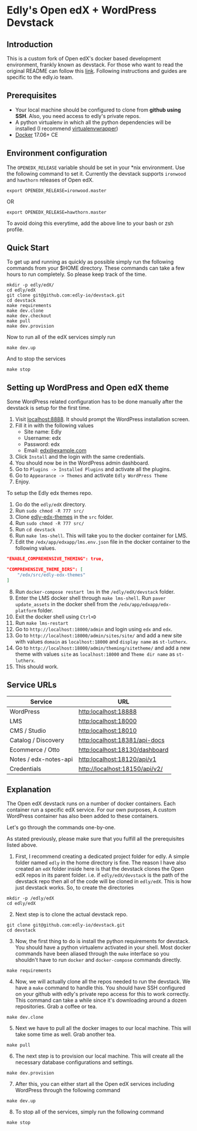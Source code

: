 # Edly's Open edX + WordPress Devstack

## Introduction

This is a custom fork of Open edX's docker based development environment, frankly known as devstack. For those who want to read the original README can follow this [link](https://github.com/edx/devstack). Following instructions and guides are specific to the edly.io team.

## Prerequisites

-   Your local machine should be configured to clone from **github using SSH**. Also, you need access to edly's private repos.
-   A python virtualenv in which all the python dependencies will be installed (I recommend [virtualenvwrapper](https://virtualenvwrapper.readthedocs.io))
-   [Docker](https://docs.docker.com/install/linux/docker-ce/ubuntu/) 17.06+ CE

## Environment configuration

The `OPENEDX_RELEASE` variable should be set in your \*nix environment. Use the following command to set it. Currently the devstack supports `ironwood` and `hawthorn` releases of Open edX.

```
export OPENEDX_RELEASE=ironwood.master
```

OR

```
export OPENEDX_RELEASE=hawthorn.master
```

To avoid doing this everytime, add the above line to your bash or zsh profile.

## Quick Start

To get up and running as quickly as possible simply run the following commands from your \$HOME directory. These commands can take a few hours to run completely. So please keep track of the time.

```
mkdir -p edly/edX/
cd edly/edX
git clone git@github.com:edly-io/devstack.git
cd devstack
make requirements
make dev.clone
make dev.checkout
make pull
make dev.provision
```

Now to run all of the edX services simply run

```
make dev.up
```

And to stop the services

```
make stop
```

## Setting up WordPress and Open edX theme

Some WordPress related configuration has to be done manually after the devstack is setup for the first time.

1. Visit [localhost:8888](http://localhost:8888). It should prompt the WordPress installation screen.
2. Fill it in with the following values
    - Site name: Edly
    - Username: edx
    - Password: edx
    - Email: edx@example.com
3. Click `Install` and the login with the same credentials.
4. You should now be in the WordPress admin dashboard.
5. Go to `Plugins -> Installed Plugins` and activate all the plugins.
6. Go to `Appearance -> Themes` and activate `Edly WordPress Theme`
7. Enjoy.

To setup the Edly edx themes repo.

1. Go do the `edly/edX` directory.
2. Run `sudo chmod -R 777 src/`
3. Clone [edly-edx-themes](https://github.com/edly-io/edly-edx-themes) in the `src` folder.
4. Run `sudo chmod -R 777 src/`
5. Run `cd devstack`
6. Run `make lms-shell`. This will take you to the docker container for LMS.
7. Edit the `/edx/app/edxapp/lms.env.json` file in the docker container to the following values.

```json
"ENABLE_COMPREHENSIVE_THEMING": true,

"COMPREHENSIVE_THEME_DIRS": [
    "/edx/src/edly-edx-themes"
]
```

8. Run `docker-compose restart lms` in the `/edly/edX/devstack` folder.
9. Enter the LMS docker shell through `make lms-shell`. Run `paver update_assets` in the docker shell from the `/edx/app/edxapp/edx-platform` folder.
10. Exit the docker shell using `Ctrl+D`
11. Run `make lms-restart`
12. Go to `http://localhost:18000/admin` and login using `edx` and `edx`.
13. Go to `http://localhost:18000/admin/sites/site/` and add a new site with values `domain` as `localhost:18000` and `display name` as `st-lutherx`.
14. Go to `http://localhost:18000/admin/theming/sitetheme/` and add a new theme with values `site` as `localhost:18000` and `Theme dir name` as `st-lutherx`.
15. This should work.

## Service URLs

| Service               | URL                                                              |
| --------------------- | ---------------------------------------------------------------- |
| WordPress             | [http:localhost:18888](http:localhost:8888)                      |
| LMS                   | [http:localhost:18000](http:localhost:18000)                     |
| CMS / Studio          | [http:localhost:18010](http:localhost:18010)                     |
| Catalog / Discovery   | [http:localhost:18381/api-docs](http:localhost:18381/api-docs)   |
| Ecommerce / Otto      | [http:localhost:18130/dashboard](http:localhost:18130/dashboard) |
| Notes / edx-notes-api | [http:localhost:18120/api/v1](http:localhost:18120/api/v1)       |
| Credentials           | [http://localhost:18150/api/v2/](http://localhost:18150/api/v2/) |

## Explanation

The Open edX devstack runs on a number of docker containers. Each container run a specific edX service. For our own purposes, A custom WordPress container has also been added to these containers.

Let's go through the commands one-by-one.

As stated previously, please make sure that you fulfill all the prerequisites listed above.

1. First, I recommend creating a dedicated project folder for edly. A simple folder named `edly` in the home directory is fine. The reason I have also created an `edX` folder inside here is that the devstack clones the Open edX repos in its parent folder. i.e. if `edly/edX/devstack` is the path of the devstack repo then all of the code will be cloned in `edly/edX`. This is how just devstack works. So, to create the directories

```
mkdir -p /edly/edX
cd edly/edX
```

2. Next step is to clone the actual devstack repo.

```
git clone git@github.com:edly-io/devstack.git
cd devstack
```

3. Now, the first thing to do is install the python requirements for devstack. You should have a python virtualenv activated in your shell.
   Most docker commands have been aliased through the `make` interface so you shouldn't have to run `docker` and `docker-compose` commands directly.

```
make requirements
```

4. Now, we will actually clone all the repos needed to run the devstack. We have a `make` command to handle this. You should have SSH configured on your github with edly's private repo access for this to work correctly. This command can take a while since it's downloading around a dozen repositories. Grab a coffee or tea.

```
make dev.clone
```

5. Next we have to pull all the docker images to our local machine. This will take some time as well. Grab another tea.

```
make pull
```

6. The next step is to provision our local machine. This will create all the necessary database configurations and settings.

```
make dev.provision
```

7. After this, you can either start all the Open edX services including WordPress through the following command

```
make dev.up
```

8. To stop all of the services, simply run the following command

```
make stop
```
